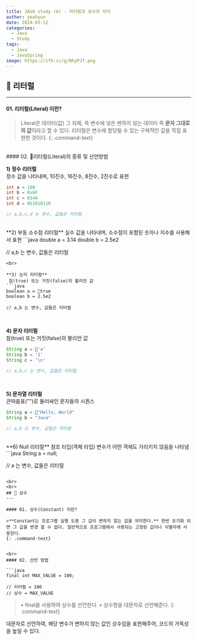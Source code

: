 ```yaml
---
title: JAVA study (6) - 리터럴과 상수의 차이
author: yeahyun
date: 2024-03-12
categories:
  - Java
  - Study
tags:
  - Java
  - JavaSpring
image: https://ifh.cc/g/NhyPJf.png
---
```

## 🔎 리터럴
---
#### 01. 리터럴(Literal) 이란?

>Literal은 데이터(값) 그 자체, 즉 변수에 넣은 변하지 않는 데이터 즉 **문자 그대로의 값**이라고 할 수 있다. 리터럴은 변수에 할당될 수 있는 구체적인 값을 직접 표현한 것이다.
{: .command-text}


<BR>
#### 02. 리터럴(Literal)의 종류 및 선언방법

**1) 정수 리터럴**   
정수 값을 나타내며, 10진수, 16진수, 8진수, 2진수로 표현
```java
int a = 100
int b = 0x6F
int c = 0144
int d = 0b1010110

// a,b,c,d 는 변수, 값들은 리터럴
```
<br>
**2) 부동 소수점 리터럴**   
 실수 값을 나타내며, 소수점이 포함된 숫자나 지수를 사용해서 표현
```java
double a = 3.14
double b = 2.5e2

// a,b 는 변수, 값들은 리터럴
```
<br>

**3) 논리 리터럴**   
 참(true) 또는 거짓(false)의 불리언 값
```java
boolean a = true
boolean b = 2.5e2

// a,b 는 변수, 값들은 리터럴
```
<br>

**4) 문자 리터럴**   
 참(true) 또는 거짓(false)의 불리언 값
```java
String a = 'a'
String b = '1'
String c = '\n'

// a,b,c 는 변수, 값들은 리터럴
```
<br>

**5) 문자열 리터럴**   
 큰따옴표("")로 둘러싸인 문자들의 시퀀스
```java
String a = "Hello, World"
String b = "Java"

// a,b 는 변수, 값들은 리터럴
```

<br>
**6) Null 리터럴**   
 참조 타입(객체 타입) 변수가 어떤 객체도 가리키지 않음을 나타냄
```java
String a = null;

// a 는 변수, 값들은 리터럴
```

<br>
<br>
## 🔎 상수
---

#### 01. 상수(Constant) 이란?

>**Constant는 프로그램 실행 도중 그 값이 변하지 않는 값을 의미한다.** 한번 초기화 되면 그 값을 변경 할 수 없다. 일반적으로 프로그램에서 사용되는 고정된 값이나 식별자에 사용한다.
{: .command-text}


<br>
#### 02. 선언 방법

```java
final int MAX_VALUE = 100;

// 리터럴 = 100
// 상수 = MAX_VALUE
```

>• final을 사용하여 상수를 선언한다.
>• 상수명을 대문자로 선언해준다.
{: .command-text}

대문자로 선언하여, 해당 변수가 변하지 않는 값인 상수임을 표현해주어, 코드의 가독성을 높일 수 있다.
